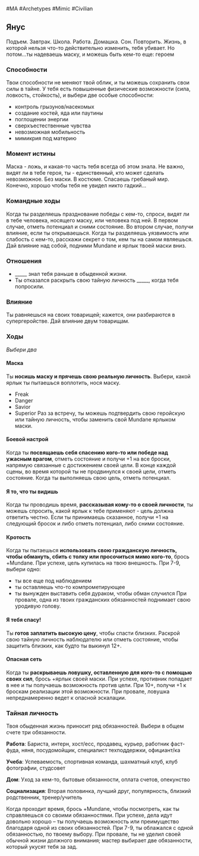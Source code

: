 #MA #Archetypes #Mimic #Civilian 

## Янус
Подъем. Завтрак. Школа. Работа. Домашка. Сон. Повторить. Жизнь, в которой нельзя что-то действительно изменить, тебя убивает. Но потом...ты надеваешь маску, и можешь быть кем-то еще: героем
### Способности
Твои способности не меняют твой облик, и ты можешь сохранить свои силы в тайне. У тебя есть повышенные физические возможности (сила, ловкость, стойкость), и выбери две особые способности:
- контроль грызунов/насекомых
- создание костей, яда или паутины
- поглощении энергии
- сверхъестественные чувства
- невозможная мобильность
- мимикрия под материю

### Момент истины
Маска - ложь, и какая-то часть тебя всегда об этом знала. Не важно, видят ли в тебе героя, ты - единственный, кто может сделать невозможное. Без маски. В костюме. Спасаешь гребаный мир. Конечно, хорошо чтобы тебя не увидел никто гадкий…

### Командные ходы
Когда ты разделяешь празднование победы с кем-то, спроси, видят ли в тебе человека, носящего маску, или человека под ней. В первом случае, отметь потенциал и сними состояние. Во втором случае, получи влияние, если ты открываешься.
Когда ты разделяешь уязвимость или слабость с кем-то, расскажи секрет о том, кем ты на самом являешься. Дай влияние над собой, подними Mundane и ярлык твоей маски вниз.

### Отношения
- \_\_\_\_\_ знал тебя раньше в обыденной жизни.
- Ты отказался раскрыть свою тайную личность \_\_\_\_\_, когда тебя попросили.

### Влияние
Ты равняешься на своих товарищей; кажется, они разбираются в супергеройстве. Дай влияние двум товарищам.

### Ходы 
*Выбери два*
#### Маска
Ты **носишь маску и прячешь свою реальную личность**. Выбери, какой ярлык ты пытаешься воплотить, нося маску.
- Freak 
- Danger 
- Savior 
- Superior
Раз за встречу, ты можешь подтвердить свою геройскую или тайную личность, чтобы заменить свой Mundane ярлыком маски.

#### Боевой настрой
Когда ты **посвящаешь себя спасению кого-то или победе над ужасным врагом**, отметь состояние и получи +1 на все броски, напрямую связанные с достижением своей цели. В конце каждой сцены, во время которой ты не продвинулся к своей цели, отметь состояние. Когда ты выполняешь свою цель, отметь потенциал. 

#### Я то, что ты видишь
Когда ты проводишь время, **рассказывая кому-то о своей личности**, ты можешь спросить, какой ярлык к тебе применяют - цель должна ответить честно. Если ты принимаешь сказанное, получи +1 на следующий бросок и либо отметь потенциал, либо сними состояние. 

#### Кротость
Когда ты пытаешься **использовать свою гражданскую личность, чтобы обмануть, сбить с толку или просочиться мимо кого-то**, брось +Mundane. При успехе, цель купилась на твою внешность. При 7-9, выбери одно:
- ты все еще под наблюдением
- ты оставляешь что-то компрометирующее
- ты вынужден выставить себя дураком, чтобы обман случился
При провале, одна из твоих гражданских обязанностей поднимает свою уродивую голову.

#### Я тебя спасу!
Ты **готов заплатить высокую цену**, чтобы спасти близких. Раскрой свою тайную личность наблюдателю или отметь состояние, чтобы защитить близких, как будто ты выкинул 12+. 

#### Опасная сеть
Когда ты **раскрываешь ловушку, оставленную для кого-то с помощью своих сил**, брось +ярлык своей маски. При успехе, противник попадает в нее и ты получаешь возможность против цели. При 10+, получи +1 к броскам реализации этой возможности. При провале, ловушка непреднамеренно ведет к опасной эскалации.


### Тайная личность
Твоя обыденная жизнь приносит ряд обязанностей. Выбери в общем счете три обязанности.

**Работа**: Бариста, интерн, хост/есс, продавец, курьер, работник фаст-фуда, няня, посудомойщик, специалист техподдержки, официант/ка

**Учеба**: Успеваемость, спортивная команда, шахматный клуб, клуб фотографии, студсовет

**Дом**: Уход за кем-то, бытовые обязанности, оплата счетов, опекунство

**Социализация**: Вторая половинка, лучший друг, популярность, близкий родственник, тренер/учитель

Когда проходит время, брось +Mundane, чтобы посмотреть, как ты справляешься со своими обязанностями. При успехе, дела идут довольно хорошо – ты получаешь возможность или преимущество благодаря одной из своих обязанностей. При 7-9, ты облажался с одной обязанностью, по твоему выбору. При провале, ты не уделил своей обычной жизни должного внимания; мастер выбирает две обязанности, который укусят тебя за зад.
